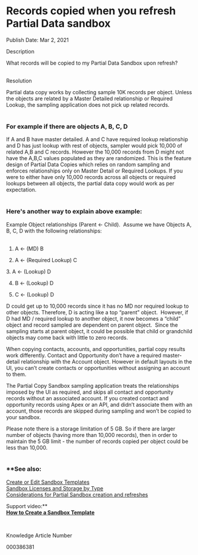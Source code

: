 # Records copied when you refresh Partial Data sandbox

Publish Date: Mar 2, 2021

Description

What records will be copied to my Partial Data Sandbox upon refresh?  
 

Resolution

Partial data copy works by collecting sample 10K records per object. Unless the objects are related by a Master Detailed relationship or Required Lookup, the sampling application does not pick up related records.   
 

### **For example if there are objects A, B, C, D** 

  
If A and B have master detailed. A and C have required lookup relationship and D has just lookup with rest of objects, sampler would pick 10,000 of related A,B and C records. However the 10,000 records from D might not have the A,B,C values populated as they are randomized. This is the feature design of Partial Data Copies which relies on random sampling and enforces relationships only on Master Detail or Required Lookups. If you were to either have only 10,000 records across all objects or required lookups between all objects, the partial data copy would work as per expectation.  
 

### **Here's another way to explain above example:**

  
Example Object relationships (Parent <- Child).  Assume we have Objects A, B, C, D with the following relationships:  
 

1. A <- (MD) B  
  
2. A <- (Required Lookup) C  
  
3. A <- (Lookup) D  
  
4. B <- (Lookup) D  
  
5. C <- (Lookup) D

  
D could get up to 10,000 records since it has no MD nor required lookup to other objects. Therefore, D is acting like a top “parent” object.  However, if D had MD / required lookup to another object, it now becomes a “child” object and record sampled are dependent on parent object.  Since the sampling starts at parent object, it could be possible that child or grandchild objects may come back with little to zero records.  
  
When copying contacts, accounts, and opportunities, partial copy results work differently. Contact and Opportunity don’t have a required master-detail relationship with the Account object. However in default layouts in the UI, you can’t create contacts or opportunities without assigning an account to them.   
  
The Partial Copy Sandbox sampling application treats the relationships imposed by the UI as required, and skips all contact and opportunity records without an associated account. If you created contact and opportunity records using Apex or an API, and didn’t associate them with an account, those records are skipped during sampling and won’t be copied to your sandbox.  
  
Please note there is a storage limitation of 5 GB. So if there are larger number of objects (having more than 10,000 records), then in order to maintain the 5 GB limit - the number of records copied per object could be less than 10,000.  
 

### **See also:  
[Create or Edit Sandbox Templates](https://help.salesforce.com/s/articleView?id=sf.data_sandbox_templates.htm&type=5&language=en_US)  
[Sandbox Licenses and Storage by Type](https://help.salesforce.com/s/articleView?id=sf.data_sandbox_environments.htm&type=5&language=en_US)  
[Considerations for Partial Sandbox creation and refreshes](https://help.salesforce.com/s/articleView?id=000313358&language=en_US&type=1&mode=1)   
  
  
Support video:**  
[**How to Create a Sandbox Template**](https://www.youtube.com/watch?v=5KA6CCkau3c)  
  
 

Knowledge Article Number

000386381